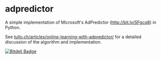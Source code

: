 adpredictor
===========

A simple implementation of Microsoft's AdPredictor (http://bit.ly/SFgcq8) in Python.

See [tullo.ch/articles/online-learning-with-adpredictor/](http://tullo.ch/articles/online-learning-with-adpredictor/) for a detailed discussion of the algorithm and implementation.


[![Bitdeli Badge](https://d2weczhvl823v0.cloudfront.net/ajtulloch/adpredictor/trend.png)](https://bitdeli.com/free "Bitdeli Badge")

